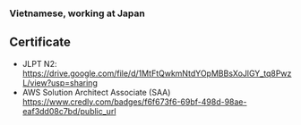 ### Vietnamese, working at Japan

## Certificate
- JLPT N2: 
https://drive.google.com/file/d/1MtFtQwkmNtdYOpMBBsXoJlGY_tq8PwzL/view?usp=sharing
- AWS Solution Architect Associate (SAA)
https://www.credly.com/badges/f6f673f6-69bf-498d-98ae-eaf3dd08c7bd/public_url

<!--
**mrahn1234/mrahn1234** is a ✨ _special_ ✨ repository because its `README.md` (this file) appears on your GitHub profile.

Here are some ideas to get you started:

- 🔭 I’m currently working on ...
- 🌱 I’m currently learning ...
- 👯 I’m looking to collaborate on ...
- 🤔 I’m looking for help with ...
- 💬 Ask me about ...
- 📫 How to reach me: ...
- 😄 Pronouns: ...
- ⚡ Fun fact: ...
-->


